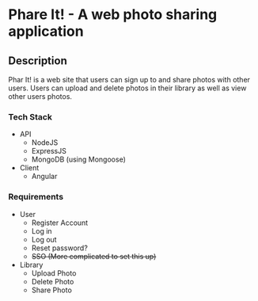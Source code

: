 # Phare It! - A web photo sharing application

## Description

Phar It! is a web site that users can sign up to and share photos with other users.
Users can upload and delete photos in their library as well as view other users photos.

### Tech Stack

- API
    - NodeJS
    - ExpressJS
    - MongoDB (using Mongoose)
- Client
    - Angular


### Requirements

- User
    - Register Account
    - Log in
    - Log out
    - Reset password?
    - ~~SSO (More complicated to set this up)~~
- Library
    - Upload Photo
    - Delete Photo
    - Share Photo
